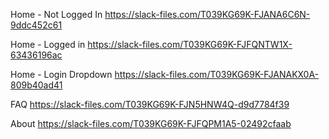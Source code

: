 Home - Not Logged In
https://slack-files.com/T039KG69K-FJANA6C6N-9ddc452c61

Home - Logged in
https://slack-files.com/T039KG69K-FJFQNTW1X-63436196ac

Home - Login Dropdown
https://slack-files.com/T039KG69K-FJANAKX0A-809b40ad41

FAQ
https://slack-files.com/T039KG69K-FJN5HNW4Q-d9d7784f39

About
https://slack-files.com/T039KG69K-FJFQPM1A5-02492cfaab